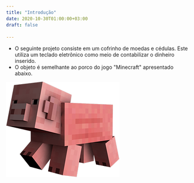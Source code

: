 ```yaml
---
title: "Introdução"
date: 2020-10-30T01:00:00+03:00
draft: false

---
```


* O seguinte projeto consiste em um cofrinho de moedas e cédulas. Este utiliza um teclado eletrônico como meio de contabilizar o dinheiro inserido.
* O objeto é semelhante ao porco do jogo "Minecraft" apresentado abaixo.

![Imagem de Minecraft retirada do Google](/docs/api/content/posts/pig-example.png)
